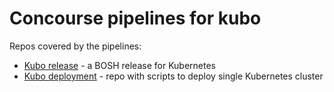 # Concourse pipelines for kubo

Repos covered by the pipelines:
- [Kubo release](https://www.github.com/cloudfoundry-incubator/kubo-release) - a BOSH release for Kubernetes
- [Kubo deployment](https://www.github.com/cloudfoundry-incubator/kubo-deployment) - repo with scripts to deploy single Kubernetes cluster

